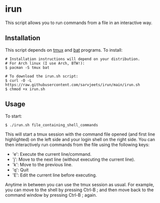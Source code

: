 # irun

This script allows you to run commands from a file in an interactive way.

## Installation
This script depends on [tmux](https://github.com/tmux/tmux) and
[bat](https://github.com/sharkdp/bat) programs. To install:

```shell
# Installation instructions will depend on your distribution.
# For Arch linux (I use Arch, BTW!):
$ pacman -S tmux bat

# To download the irun.sh script:
$ curl -O -L https://raw.githubusercontent.com/sarvjeets/irun/main/irun.sh
$ chmod +x irun.sh
```
## Usage
To start:

```script
$ ./irun.sh file_containing_shell_commands
```

This will start a tmux session with the command file opened (and first line
highlighted) on the left side and your login shell on the right side.
You can then interactively run commands from the file using the following
keys:
- 'e': Execute the current line/command.
- 'j': Move to the next line (without executing the current line).
- 'k': Move to the previous line.
- 'q': Quit
- 'E': Edit the current line before executing.

Anytime in between you can use the tmux session as usual. For example,
you can move to the shell by pressing Ctrl-B ; and then move back to the
command window by pressing Ctrl-B ; again.
